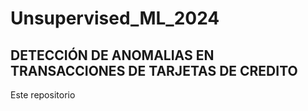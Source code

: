 # Unsupervised_ML_2024
## DETECCIÓN DE ANOMALIAS EN TRANSACCIONES DE TARJETAS DE CREDITO
Este repositorio 
